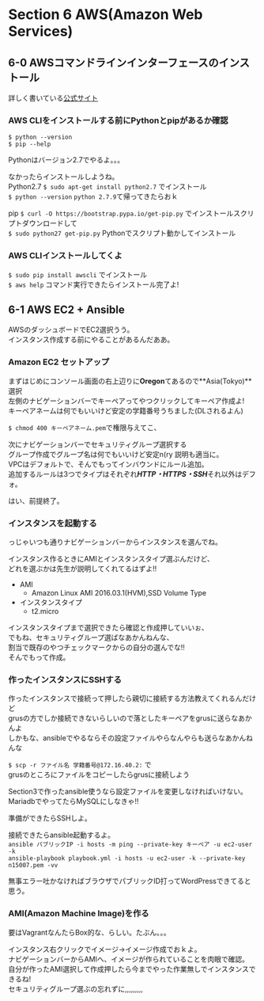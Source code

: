 # Section 6 AWS(Amazon Web Services)  
  
## 6-0 AWSコマンドラインインターフェースのインストール  
  
  詳しく書いている[公式サイト](http://docs.aws.amazon.com/ja_jp/cli/latest/userguide/installing.html#install-with-pip)  
  
### AWS CLIをインストールする前にPythonとpipがあるか確認  
  
  ` $ python --version `  
  ` $ pip --help `  
  
  Pythonはバージョン2.7でやるよ。。。  
  
  なかったらインストールしようね。  
  Python2.7 ` $ sudo apt-get install python2.7 ` でインストール  
  ` $ python --version ` ` python 2.7.9 `て帰ってきたらおｋ  

  pip ` $ curl -O https://bootstrap.pypa.io/get-pip.py ` でインストールスクリプトダウンロードして  
  ` $ sudo python27 get-pip.py ` Pythonでスクリプト動かしてインストール  
  
### AWS CLIインストールしてくよ  
  
  ` $ sudo pip install awscli ` でインストール  
  ` $ aws help ` コマンド実行できたらインストール完了よ!  
  
## 6-1 AWS EC2 + Ansible  
  
  AWSのダッシュボードでEC2選択うう。  
  インスタンス作成する前にやることがあるんだああ。  
  
### Amazon EC2 セットアップ  
  
  まずはじめにコンソール画面の右上辺りに**Oregon**てあるので**Asia(Tokyo)**選択  
  左側のナビゲーションバーでキーペアってやつクリックしてキーペア作成よ!  
  キーペアネームは何でもいいけど安定の学籍番号うちました(DLされるよん)  
  
  ` $ chmod 400 キーペアネーム.pem `で権限与えてこ、  
  
  次にナビゲーションバーでセキュリティグループ選択する  
  グループ作成でグループ名は何でもいいけど安定n(ry 
  説明も適当に。  
  VPCはデフォルトで、そんでもってインバウンドにルール追加。  
  追加するルールは3つでタイプはそれぞれ***HTTP・HTTPS・SSH***それ以外はデフォ。  
  
  
  はい、前提終了。  
  
### インスタンスを起動する  
  
  っじゃいつも通りナビゲーションバーからインスタンスを選んでね。  
  
  インスタンス作るときにAMIとインスタンスタイプ選ぶんだけど、  
  どれを選ぶかは先生が説明してくれてるはずよ!!  
  
  - AMI  
    - Amazon Linux AMI 2016.03.1(HVM),SSD Volume Type  
  - インスタンスタイプ  
    - t2.micro  
  
  
  インスタンスタイプまで選択できたら確認と作成押していいぉ、  
  でもね、セキュリティグループ選ばなあかんねんな、  
  割当で既存のやつチェックマークからの自分の選んでな!!  
  そんでもって作成。  
  
### 作ったインスタンスにSSHする  
  
  作ったインスタンスで接続って押したら親切に接続する方法教えてくれるんだけど  
  grusの方でしか接続できないらしいので落としたキーペアをgrusに送らなあかんよ  
  しかもな、ansibleでやるならその設定ファイルやらなんやらも送らなあかんねんな  
  
  ` $ scp -r ファイル名 学籍番号@172.16.40.2: ` で  
  grusのところにファイルをコピーしたらgrusに接続しよう  
  
  Section3で作ったansible使うなら設定ファイルを変更しなければいけない。  
  MariadbでやってたらMySQLにしなきゃ!!  
  
  準備ができたらSSHしよ。  
  
  
  接続できたらansible起動するよ。  
  ` ansible パブリックIP -i hosts -m ping --private-key キーペア -u ec2-user -k `   
  ` ansible-playbook playbook.yml -i hosts -u ec2-user -k --private-key n15007.pem -vv `  
  
  無事エラー吐かなければブラウザでパブリックID打ってWordPressできてると思う。  
  
### AMI(Amazon Machine Image)を作る  
  
  要はVagrantなんたらBox的な、らしい。たぶん。。。  
  
  インスタンス右クリックでイメージ→イメージ作成でおｋよ。  
  ナビゲーションバーからAMIへ、イメージが作られていることを肉眼で確認。  
  自分が作ったAMI選択して作成押したら今までやった作業無しでインスタンスできるね!  
  セキュリティグループ選ぶの忘れずに,,,,,,,,,  
  

